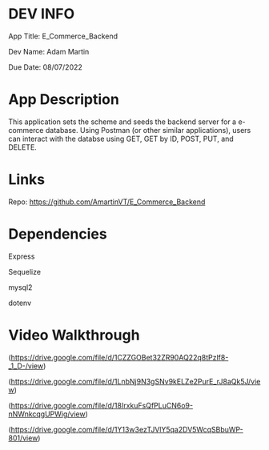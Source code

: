 # DEV INFO
App Title: E_Commerce_Backend

Dev Name: Adam Martin

Due Date: 08/07/2022

# App Description
This application sets the scheme and seeds the backend server for a e-commerce database. Using Postman (or other similar applications), users can interact with the databse using GET, GET by ID, POST, PUT, and DELETE.


# Links
Repo: https://github.com/AmartinVT/E_Commerce_Backend

# Dependencies
Express

Sequelize

mysql2

dotenv

# Video Walkthrough
(https://drive.google.com/file/d/1CZZGOBet32ZR90AQ22q8tPzlf8-_1_D-/view)

(https://drive.google.com/file/d/1LnbNj9N3gSNv9kELZe2PurE_rJ8aQk5J/view)

(https://drive.google.com/file/d/18IrxkuFsQfPLuCN6o9-nNWnkcqgUPWig/view)

(https://drive.google.com/file/d/1Y13w3ezTJVlY5qa2DV5WcqSBbuWP-801/view)
